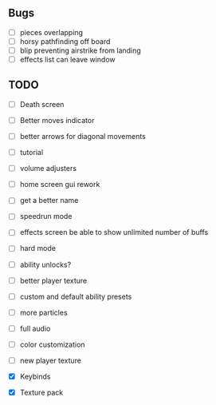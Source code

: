 


## Bugs
- [ ] pieces overlapping
- [ ] horsy pathfinding off board
- [ ] blip preventing airstrike from landing
- [ ] effects list can leave window

## TODO

- [ ] Death screen
- [ ] Better moves indicator
- [ ] better arrows for diagonal movements
- [ ] tutorial
- [ ] volume adjusters
- [ ] home screen gui rework
- [ ] get a better name
- [ ] speedrun mode
- [ ] effects screen be able to show unlimited number of buffs
- [ ] hard mode
- [ ] ability unlocks?
- [ ] better player texture
- [ ] custom and default ability presets
- [ ] more particles
- [ ] full audio
- [ ] color customization
- [ ] new player texture
- [x] Keybinds
- [x] Texture pack

